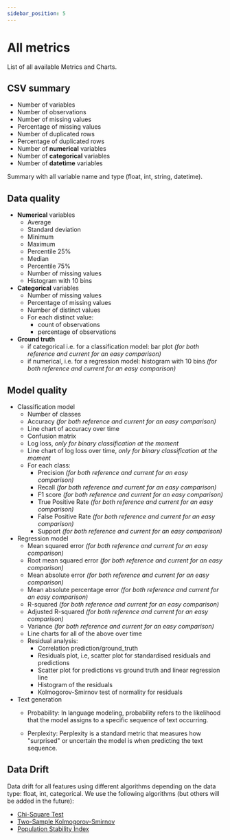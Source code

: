 ```yaml
---
sidebar_position: 5
---
```


# All metrics
List of all available Metrics and Charts.

## CSV summary

* Number of variables
* Number of observations
* Number of missing values
* Percentage of missing values
* Number of duplicated rows
* Percentage of duplicated rows
* Number of **numerical** variables
* Number of **categorical** variables
* Number of **datetime** variables

Summary with all variable name and type (float, int, string, datetime).

## Data quality

* **Numerical** variables
  * Average
  * Standard deviation
  * Minimum
  * Maximum
  * Percentile 25%
  * Median
  * Percentile 75%
  * Number of missing values
  * Histogram with 10 bins
* **Categorical** variables
  * Number of missing values
  * Percentage of missing values
  * Number of distinct values
  * For each distinct value:
    * count of observations
    * percentage of observations
* **Ground truth**
  * if categorical i.e. for a classification model: bar plot *(for both reference and current for an easy comparison)*
  * if numerical, i.e. for a regression model: histogram with 10 bins *(for both reference and current for an easy comparison)*

## Model quality

* Classification model
  * Number of classes
  * Accuracy *(for both reference and current for an easy comparison)*
  * Line chart of accuracy over time
  * Confusion matrix
  * Log loss, *only for binary classification at the moment*
  * Line chart of log loss over time, *only for binary classification at the moment*
  * For each class:
    * Precision *(for both reference and current for an easy comparison)*
    * Recall *(for both reference and current for an easy comparison)*
    * F1 score *(for both reference and current for an easy comparison)*
    * True Positive Rate *(for both reference and current for an easy comparison)*
    * False Positive Rate *(for both reference and current for an easy comparison)*
    * Support *(for both reference and current for an easy comparison)*
* Regression model
  * Mean squared error *(for both reference and current for an easy comparison)*
  * Root mean squared error *(for both reference and current for an easy comparison)*
  * Mean absolute error *(for both reference and current for an easy comparison)*
  * Mean absolute percentage error *(for both reference and current for an easy comparison)*
  * R-squared *(for both reference and current for an easy comparison)*
  * Adjusted R-squared *(for both reference and current for an easy comparison)*
  * Variance *(for both reference and current for an easy comparison)*
  * Line charts for all of the above over time
  * Residual analysis:
    * Correlation prediction/ground_truth
    * Residuals plot, i.e, scatter plot for standardised residuals and predictions
    * Scatter plot for predictions vs ground truth and linear regression line
    * Histogram of the residuals
    * Kolmogorov-Smirnov test of normality for residuals
* Text generation
  * Probability: In language modeling, probability refers to the likelihood that the model assigns to a specific sequence of text occurring.

  * Perplexity: Perplexity is a standard metric that measures how "surprised" or uncertain the model is when predicting the text sequence. 

## Data Drift

Data drift for all features using different algorithms depending on the data type: float, int, categorical. We use the following algorithms (but others will be added in the future):
* [Chi-Square Test](https://en.wikipedia.org/wiki/Pearson%27s_chi-squared_test)
* [Two-Sample Kolmogorov-Smirnov](https://en.wikipedia.org/wiki/Kolmogorov%E2%80%93Smirnov_test#Two-sample_Kolmogorov%E2%80%93Smirnov_test)
* [Population Stability Index](https://scholarworks.wmich.edu/dissertations/3208/)
